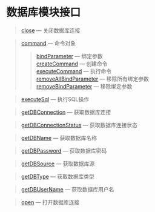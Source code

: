 数据库模块接口
==============

> [close](https://coding.net/u/emerge/p/asp-vc-framework/git/blob/master/Docs/Api/DB/close.md) &mdash; 关闭数据库连接

> [command](https://coding.net/u/emerge/p/asp-vc-framework/git/blob/master/Docs/Api/DB/command.md) &mdash; 命令对象
>> [bindParameter](https://coding.net/u/emerge/p/asp-vc-framework/git/blob/master/Docs/Api/DB/command/bindParameter.md) &mdash; 绑定参数  
>> [createCommand](https://coding.net/u/emerge/p/asp-vc-framework/git/blob/master/Docs/Api/DB/command/createCommand.md) &mdash; 创建命令  
>> [executeCommand](https://coding.net/u/emerge/p/asp-vc-framework/git/blob/master/Docs/Api/DB/command/executeCommand.md) &mdash; 执行命令  
>> [removeAllBindParameter](https://coding.net/u/emerge/p/asp-vc-framework/git/blob/master/Docs/Api/DB/command/removeAllBindParameter.md) &mdash; 移除所有绑定参数  
>> [removeBindParameter](https://coding.net/u/emerge/p/asp-vc-framework/git/blob/master/Docs/Api/DB/command/removeBindParameter.md) &mdash; 移除绑定参数

> [executeSql](https://coding.net/u/emerge/p/asp-vc-framework/git/blob/master/Docs/Api/DB/executeSql.md) &mdash; 执行SQL操作

> [getDBConnection](https://coding.net/u/emerge/p/asp-vc-framework/git/blob/master/Docs/Api/DB/getDBConnection.md) &mdash; 获取数据库连接

> [getDBConnectionStatus](https://coding.net/u/emerge/p/asp-vc-framework/git/blob/master/Docs/Api/DB/getDBConnectionStatus.md) &mdash; 获取数据库连接状态

> [getDBName](https://coding.net/u/emerge/p/asp-vc-framework/git/blob/master/Docs/Api/DB/getDBName.md) &mdash; 获取数据库名称

> [getDBPassword](https://coding.net/u/emerge/p/asp-vc-framework/git/blob/master/Docs/Api/DB/getDBPassword.md) &mdash; 获取数据库密码

> [getDBSource](https://coding.net/u/emerge/p/asp-vc-framework/git/blob/master/Docs/Api/DB/getDBSource.md) &mdash; 获取数据库源

> [getDBType](https://coding.net/u/emerge/p/asp-vc-framework/git/blob/master/Docs/Api/DB/getDBType.md) &mdash; 获取数据库类型

> [getDBUserName](https://coding.net/u/emerge/p/asp-vc-framework/git/blob/master/Docs/Api/DB/getDBUserName.md) &mdash; 获取数据库用户名

> [open](https://coding.net/u/emerge/p/asp-vc-framework/git/blob/master/Docs/Api/DB/open.md) &mdash; 打开数据库连接